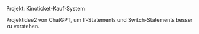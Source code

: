 Projekt: Kinoticket-Kauf-System

Projektidee2 von ChatGPT, um If-Statements und Switch-Statements besser zu verstehen.
